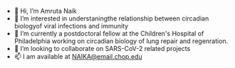 - 👋 Hi, I’m Amruta Naik
- 👀 I’m interested in understaningthe relationship between circadian biologyof viral infections and immunity 
- 🌱 I’m currently a postdoctoral fellow at the Children's Hospital of Philadelphia working on circadian biology of lung repair and regenration. 
- 💞️ I’m looking to collaborate on SARS-CoV-2 related projects 
- 📫 I am available at NAIKA@email.chop.edu

<!---
NAIKA86/NAIKA86 is a ✨ special ✨ repository because its `README.md` (this file) appears on your GitHub profile.
You can click the Preview link to take a look at your changes.
--->
